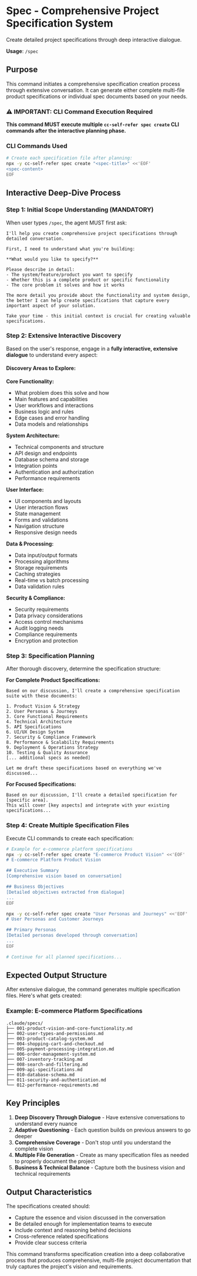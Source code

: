 # Spec - Comprehensive Project Specification System

Create detailed project specifications through deep interactive dialogue.

**Usage**: `/spec`

## Purpose

This command initiates a comprehensive specification creation process through extensive conversation. It can generate either complete multi-file product specifications or individual spec documents based on your needs.

### ⚠️ IMPORTANT: CLI Command Execution Required

**This command MUST execute multiple `cc-self-refer spec create` CLI commands after the interactive planning phase.**

### CLI Commands Used

```bash
# Create each specification file after planning:
npx -y cc-self-refer spec create "<spec-title>" <<'EOF'
<spec-content>
EOF
```

## Interactive Deep-Dive Process

### Step 1: Initial Scope Understanding (MANDATORY)

When user types `/spec`, the agent MUST first ask:

```
I'll help you create comprehensive project specifications through detailed conversation.

First, I need to understand what you're building:

**What would you like to specify?**

Please describe in detail:
- The system/feature/product you want to specify
- Whether this is a complete product or specific functionality
- The core problem it solves and how it works

The more detail you provide about the functionality and system design, the better I can help create specifications that capture every important aspect of your solution.

Take your time - this initial context is crucial for creating valuable specifications.
```

### Step 2: Extensive Interactive Discovery

Based on the user's response, engage in a **fully interactive, extensive dialogue** to understand every aspect:

#### Discovery Areas to Explore:

**Core Functionality:**
- What problem does this solve and how
- Main features and capabilities
- User workflows and interactions
- Business logic and rules
- Edge cases and error handling
- Data models and relationships

**System Architecture:**
- Technical components and structure
- API design and endpoints
- Database schema and storage
- Integration points
- Authentication and authorization
- Performance requirements

**User Interface:**
- UI components and layouts
- User interaction flows
- State management
- Forms and validations
- Navigation structure
- Responsive design needs

**Data & Processing:**
- Data input/output formats
- Processing algorithms
- Storage requirements
- Caching strategies
- Real-time vs batch processing
- Data validation rules

**Security & Compliance:**
- Security requirements
- Data privacy considerations
- Access control mechanisms
- Audit logging needs
- Compliance requirements
- Encryption and protection

### Step 3: Specification Planning

After thorough discovery, determine the specification structure:

**For Complete Product Specifications:**
```
Based on our discussion, I'll create a comprehensive specification suite with these documents:

1. Product Vision & Strategy
2. User Personas & Journeys
3. Core Functional Requirements
4. Technical Architecture
5. API Specifications
6. UI/UX Design System
7. Security & Compliance Framework
8. Performance & Scalability Requirements
9. Deployment & Operations Strategy
10. Testing & Quality Assurance
[... additional specs as needed]

Let me draft these specifications based on everything we've discussed...
```

**For Focused Specifications:**
```
Based on our discussion, I'll create a detailed specification for [specific area].
This will cover [key aspects] and integrate with your existing specifications...
```

### Step 4: Create Multiple Specification Files

Execute CLI commands to create each specification:

```bash
# Example for e-commerce platform specifications
npx -y cc-self-refer spec create "E-commerce Product Vision" <<'EOF'
# E-commerce Platform Product Vision

## Executive Summary
[Comprehensive vision based on conversation]

## Business Objectives
[Detailed objectives extracted from dialogue]
...
EOF

npx -y cc-self-refer spec create "User Personas and Journeys" <<'EOF'
# User Personas and Customer Journeys

## Primary Personas
[Detailed personas developed through conversation]
...
EOF

# Continue for all planned specifications...
```

## Expected Output Structure

After extensive dialogue, the command generates multiple specification files. Here's what gets created:

### Example: E-commerce Platform Specifications

```
.claude/specs/
├── 001-product-vision-and-core-functionality.md
├── 002-user-types-and-permissions.md
├── 003-product-catalog-system.md
├── 004-shopping-cart-and-checkout.md
├── 005-payment-processing-integration.md
├── 006-order-management-system.md
├── 007-inventory-tracking.md
├── 008-search-and-filtering.md
├── 009-api-specifications.md
├── 010-database-schema.md
├── 011-security-and-authentication.md
└── 012-performance-requirements.md
```

## Key Principles

1. **Deep Discovery Through Dialogue** - Have extensive conversations to understand every nuance
2. **Adaptive Questioning** - Each question builds on previous answers to go deeper
3. **Comprehensive Coverage** - Don't stop until you understand the complete vision
4. **Multiple File Generation** - Create as many specification files as needed to properly document the project
5. **Business & Technical Balance** - Capture both the business vision and technical requirements

## Output Characteristics

The specifications created should:
- Capture the essence and vision discussed in the conversation
- Be detailed enough for implementation teams to execute
- Include context and reasoning behind decisions
- Cross-reference related specifications
- Provide clear success criteria

This command transforms specification creation into a deep collaborative process that produces comprehensive, multi-file project documentation that truly captures the project's vision and requirements.
